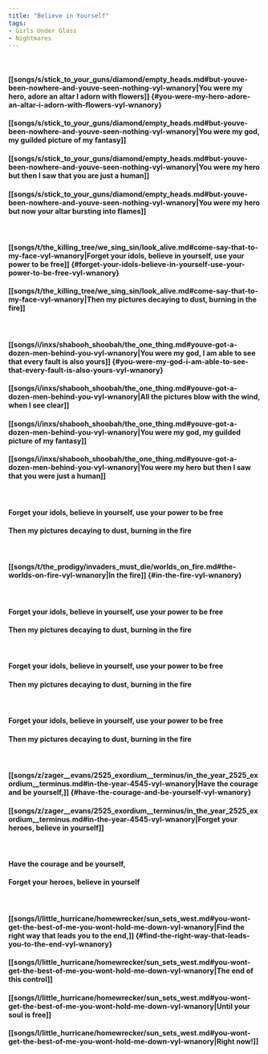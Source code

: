 ```yaml
---
title: "Believe in Yourself"
tags:
- Girls Under Glass
- Nightmares
---
```

&nbsp;
#### [[songs/s/stick_to_your_guns/diamond/empty_heads.md#but-youve-been-nowhere-and-youve-seen-nothing-vyl-wnanory|You were my hero, adore an altar I adorn with flowers]] {#you-were-my-hero-adore-an-altar-i-adorn-with-flowers-vyl-wnanory}
#### [[songs/s/stick_to_your_guns/diamond/empty_heads.md#but-youve-been-nowhere-and-youve-seen-nothing-vyl-wnanory|You were my god, my guilded picture of my fantasy]]
#### [[songs/s/stick_to_your_guns/diamond/empty_heads.md#but-youve-been-nowhere-and-youve-seen-nothing-vyl-wnanory|You were my hero but then I saw that you are just a human]]
#### [[songs/s/stick_to_your_guns/diamond/empty_heads.md#but-youve-been-nowhere-and-youve-seen-nothing-vyl-wnanory|You were my hero but now your altar bursting into flames]]
&nbsp;
#### [[songs/t/the_killing_tree/we_sing_sin/look_alive.md#come-say-that-to-my-face-vyl-wnanory|Forget your idols, believe in yourself, use your power to be free]] {#forget-your-idols-believe-in-yourself-use-your-power-to-be-free-vyl-wnanory}
#### [[songs/t/the_killing_tree/we_sing_sin/look_alive.md#come-say-that-to-my-face-vyl-wnanory|Then my pictures decaying to dust, burning in the fire]]
&nbsp;
#### [[songs/i/inxs/shabooh_shoobah/the_one_thing.md#youve-got-a-dozen-men-behind-you-vyl-wnanory|You were my god, I am able to see that every fault is also yours]] {#you-were-my-god-i-am-able-to-see-that-every-fault-is-also-yours-vyl-wnanory}
#### [[songs/i/inxs/shabooh_shoobah/the_one_thing.md#youve-got-a-dozen-men-behind-you-vyl-wnanory|All the pictures blow with the wind, when I see clear]]
#### [[songs/i/inxs/shabooh_shoobah/the_one_thing.md#youve-got-a-dozen-men-behind-you-vyl-wnanory|You were my god, my guilded picture of my fantasy]]
#### [[songs/i/inxs/shabooh_shoobah/the_one_thing.md#youve-got-a-dozen-men-behind-you-vyl-wnanory|You were my hero but then I saw that you were just a human]]
&nbsp;
#### Forget your idols, believe in yourself, use your power to be free
#### Then my pictures decaying to dust, burning in the fire
&nbsp;
#### [[songs/t/the_prodigy/invaders_must_die/worlds_on_fire.md#the-worlds-on-fire-vyl-wnanory|In the fire]] {#in-the-fire-vyl-wnanory}
&nbsp;
#### Forget your idols, believe in yourself, use your power to be free
#### Then my pictures decaying to dust, burning in the fire
&nbsp;
#### Forget your idols, believe in yourself, use your power to be free
#### Then my pictures decaying to dust, burning in the fire
&nbsp;
#### Forget your idols, believe in yourself, use your power to be free
#### Then my pictures decaying to dust, burning in the fire
&nbsp;
#### [[songs/z/zager__evans/2525_exordium__terminus/in_the_year_2525_exordium__terminus.md#in-the-year-4545-vyl-wnanory|Have the courage and be yourself,]] {#have-the-courage-and-be-yourself-vyl-wnanory}
#### [[songs/z/zager__evans/2525_exordium__terminus/in_the_year_2525_exordium__terminus.md#in-the-year-4545-vyl-wnanory|Forget your heroes, believe in yourself]]
&nbsp;
#### Have the courage and be yourself,
#### Forget your heroes, believe in yourself
&nbsp;
#### [[songs/l/little_hurricane/homewrecker/sun_sets_west.md#you-wont-get-the-best-of-me-you-wont-hold-me-down-vyl-wnanory|Find the right way that leads you to the end,]] {#find-the-right-way-that-leads-you-to-the-end-vyl-wnanory}
#### [[songs/l/little_hurricane/homewrecker/sun_sets_west.md#you-wont-get-the-best-of-me-you-wont-hold-me-down-vyl-wnanory|The end of this control]]
#### [[songs/l/little_hurricane/homewrecker/sun_sets_west.md#you-wont-get-the-best-of-me-you-wont-hold-me-down-vyl-wnanory|Until your soul is free]]
#### [[songs/l/little_hurricane/homewrecker/sun_sets_west.md#you-wont-get-the-best-of-me-you-wont-hold-me-down-vyl-wnanory|Right now!]]
